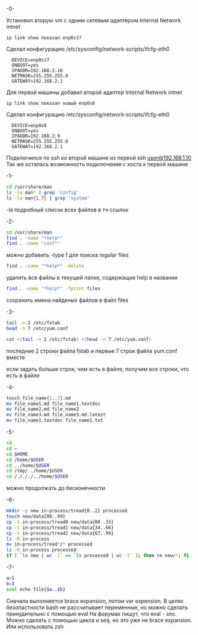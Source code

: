 -0-

Установил вторую vm с одним сетевым адаптером Internal Network intnet
```
ip link show показал enp0s17
```
Сделал конфигурацию 
/etc/sysconfig/network-scripts/ifcfg-eth0
```
  DEVICE=enp0s17
  ONBOOT=yes
  IPADDR=192.168.2.10
  NETMASK=255.255.255.0
  GATEWAY=192.168.2.1
```
  
Для первой машины добавил второй адаптер Internal Network intnet
```
ip link show показал новый enp0s8
```
Сделал конфигурацию 
/etc/sysconfig/network-scripts/ifcfg-eth0
```
  DEVICE=enp0s8
  ONBOOT=yes
  IPADDR=192.168.2.9
  NETMASK=255.255.255.0
  GATEWAY=192.168.2.1
```

Подключился по ssh ко второй машине из первой ssh user@192.168.1.10
Так же осталась возможность подключения с хоста к первой машине

-1-

```bash
cd /usr/share/man
ls -la man* | grep 'config'
ls -la man{1,7} | grep 'system'
```
-la подробный список всех файлов в тч ссылок

-2-

```bash
cd /usr/share/man
find . -name "*help*"
find . -name "conf*"
```
можно добавить -type f для поиска regular files

```bash
find . -name "*help*" -delete
```
удалить все файлы в текущей папке, содержащие help в названии

```bash
find . -name "*help*" -fprint files
```
сохранить имена найденых файлов в файл files

-3-

```bash
tail -n 2 /etc/fstab
head -n 7 /etc/yum.conf

cat <(tail -n 2 /etc/fstab) <(head -n 7 /etc/yum.conf)
```
последние 2 строки файла fstab и первые 7 строк файла yum.conf вместе

если задать больше строк, чем есть в файле, получим все строки, что есть в файле

-4-

```bash
touch file_name{1..3}.md
mv file_name1.md file_name1.textdoc
mv file_name2.md file_name2
mv file_name3.md file_name3.md.latest
mv file_name1.textdoc file_name1.txt
```

-5-

```bash
cd
cd ~
cd $HOME
cd /home/$USER
cd ../home/$USER
cd /tmp/../home/$USER
cd /./././../home/$USER
```
можно продолжать до бесконечности

-6-

```bash
mkdir -p new in-process/tread{0..2} processed
touch new/data{00..99}
cp -t in-process/tread0 new/data{00..33}
cp -t in-process/tread1 new/data{34..66}
cp -t in-process/tread2 new/data{67..99}
ls -R in-process
mv in-process/tread*/* processed
ls -R in-process processed
if [ `ls new | wc -l` == `ls processed | wc -l` ]; then rm new/*; fi
```

-7-

```bash
a=1
b=3
eval echo file{$a..$b}
```
Сначала выполняется brace expansion, потом var expension. В целях безопастности bash не рассчитывает переменные, но можно сделать принудительно с помощью eval
На форумах пишут, что eval - зло. Можно сделать с помощью цикла и seq, но это уже не brace expansion. Или использовать zsh

